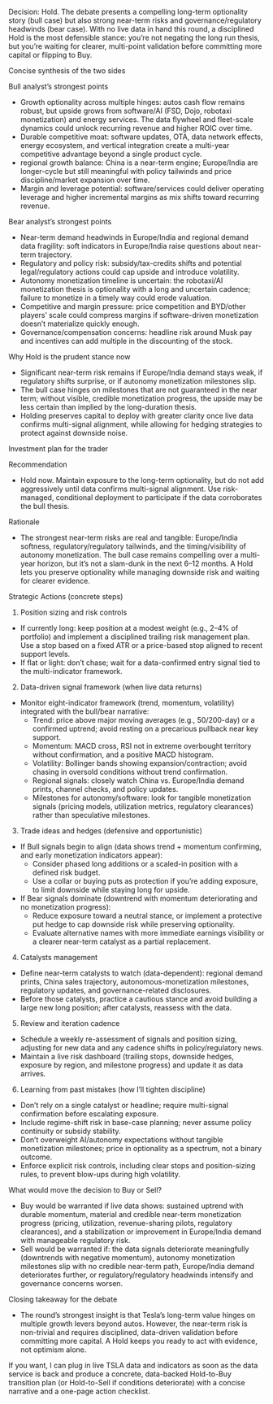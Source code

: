 Decision: Hold. The debate presents a compelling long-term optionality story (bull case) but also strong near-term risks and governance/regulatory headwinds (bear case). With no live data in hand this round, a disciplined Hold is the most defensible stance: you’re not negating the long run thesis, but you’re waiting for clearer, multi-point validation before committing more capital or flipping to Buy.

Concise synthesis of the two sides

Bull analyst’s strongest points
- Growth optionality across multiple hinges: autos cash flow remains robust, but upside grows from software/AI (FSD, Dojo, robotaxi monetization) and energy services. The data flywheel and fleet-scale dynamics could unlock recurring revenue and higher ROIC over time.
- Durable competitive moat: software updates, OTA, data network effects, energy ecosystem, and vertical integration create a multi-year competitive advantage beyond a single product cycle.
- regional growth balance: China is a near-term engine; Europe/India are longer-cycle but still meaningful with policy tailwinds and price discipline/market expansion over time.
- Margin and leverage potential: software/services could deliver operating leverage and higher incremental margins as mix shifts toward recurring revenue.

Bear analyst’s strongest points
- Near-term demand headwinds in Europe/India and regional demand data fragility: soft indicators in Europe/India raise questions about near-term trajectory.
- Regulatory and policy risk: subsidy/tax-credits shifts and potential legal/regulatory actions could cap upside and introduce volatility.
- Autonomy monetization timeline is uncertain: the robotaxi/AI monetization thesis is optionality with a long and uncertain cadence; failure to monetize in a timely way could erode valuation.
- Competitive and margin pressure: price competition and BYD/other players’ scale could compress margins if software-driven monetization doesn’t materialize quickly enough.
- Governance/compensation concerns: headline risk around Musk pay and incentives can add multiple in the discounting of the stock.

Why Hold is the prudent stance now
- Significant near-term risk remains if Europe/India demand stays weak, if regulatory shifts surprise, or if autonomy monetization milestones slip.
- The bull case hinges on milestones that are not guaranteed in the near term; without visible, credible monetization progress, the upside may be less certain than implied by the long-duration thesis.
- Holding preserves capital to deploy with greater clarity once live data confirms multi-signal alignment, while allowing for hedging strategies to protect against downside noise.

Investment plan for the trader

Recommendation
- Hold now. Maintain exposure to the long-term optionality, but do not add aggressively until data confirms multi-signal alignment. Use risk-managed, conditional deployment to participate if the data corroborates the bull thesis.

Rationale
- The strongest near-term risks are real and tangible: Europe/India softness, regulatory/regulatory tailwinds, and the timing/visibility of autonomy monetization. The bull case remains compelling over a multi-year horizon, but it’s not a slam-dunk in the next 6–12 months. A Hold lets you preserve optionality while managing downside risk and waiting for clearer evidence.

Strategic Actions (concrete steps)

1) Position sizing and risk controls
- If currently long: keep position at a modest weight (e.g., 2–4% of portfolio) and implement a disciplined trailing risk management plan. Use a stop based on a fixed ATR or a price-based stop aligned to recent support levels.
- If flat or light: don’t chase; wait for a data-confirmed entry signal tied to the multi-indicator framework.

2) Data-driven signal framework (when live data returns)
- Monitor eight-indicator framework (trend, momentum, volatility) integrated with the bull/bear narrative:
  - Trend: price above major moving averages (e.g., 50/200-day) or a confirmed uptrend; avoid resting on a precarious pullback near key support.
  - Momentum: MACD cross, RSI not in extreme overbought territory without confirmation, and a positive MACD histogram.
  - Volatility: Bollinger bands showing expansion/contraction; avoid chasing in oversold conditions without trend confirmation.
  - Regional signals: closely watch China vs. Europe/India demand prints, channel checks, and policy updates.
  - Milestones for autonomy/software: look for tangible monetization signals (pricing models, utilization metrics, regulatory clearances) rather than speculative milestones.

3) Trade ideas and hedges (defensive and opportunistic)
- If Bull signals begin to align (data shows trend + momentum confirming, and early monetization indicators appear):
  - Consider phased long additions or a scaled-in position with a defined risk budget.
  - Use a collar or buying puts as protection if you’re adding exposure, to limit downside while staying long for upside.
- If Bear signals dominate (downtrend with momentum deteriorating and no monetization progress):
  - Reduce exposure toward a neutral stance, or implement a protective put hedge to cap downside risk while preserving optionality.
  - Evaluate alternative names with more immediate earnings visibility or a clearer near-term catalyst as a partial replacement.

4) Catalysts management
- Define near-term catalysts to watch (data-dependent): regional demand prints, China sales trajectory, autonomous-monetization milestones, regulatory updates, and governance-related disclosures.
- Before those catalysts, practice a cautious stance and avoid building a large new long position; after catalysts, reassess with the data.

5) Review and iteration cadence
- Schedule a weekly re-assessment of signals and position sizing, adjusting for new data and any cadence shifts in policy/regulatory news.
- Maintain a live risk dashboard (trailing stops, downside hedges, exposure by region, and milestone progress) and update it as data arrives.

6) Learning from past mistakes (how I’ll tighten discipline)
- Don’t rely on a single catalyst or headline; require multi-signal confirmation before escalating exposure.
- Include regime-shift risk in base-case planning; never assume policy continuity or subsidy stability.
- Don’t overweight AI/autonomy expectations without tangible monetization milestones; price in optionality as a spectrum, not a binary outcome.
- Enforce explicit risk controls, including clear stops and position-sizing rules, to prevent blow-ups during high volatility.

What would move the decision to Buy or Sell?
- Buy would be warranted if live data shows: sustained uptrend with durable momentum, material and credible near-term monetization progress (pricing, utilization, revenue-sharing pilots, regulatory clearances), and a stabilization or improvement in Europe/India demand with manageable regulatory risk.
- Sell would be warranted if: the data signals deteriorate meaningfully (downtrends with negative momentum), autonomy monetization milestones slip with no credible near-term path, Europe/India demand deteriorates further, or regulatory/regulatory headwinds intensify and governance concerns worsen.

Closing takeaway for the debate
- The round’s strongest insight is that Tesla’s long-term value hinges on multiple growth levers beyond autos. However, the near-term risk is non-trivial and requires disciplined, data-driven validation before committing more capital. A Hold keeps you ready to act with evidence, not optimism alone.

If you want, I can plug in live TSLA data and indicators as soon as the data service is back and produce a concrete, data-backed Hold-to-Buy transition plan (or Hold-to-Sell if conditions deteriorate) with a concise narrative and a one-page action checklist.